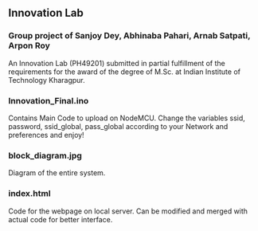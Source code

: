 ## Innovation Lab
### Group project of Sanjoy Dey, Abhinaba Pahari, Arnab Satpati, Arpon Roy 
An Innovation Lab (PH49201) submitted in partial fulfillment of the requirements for the award of the degree of M.Sc. at Indian Institute of Technology Kharagpur.

### Innovation_Final.ino 
Contains Main Code to upload on NodeMCU. Change the variables ssid, password, ssid_global, pass_global according to your Network and preferences and enjoy!

### block_diagram.jpg 
Diagram of the entire system.

### index.html
Code for the webpage on local server. Can be modified and merged with actual code for better interface.
